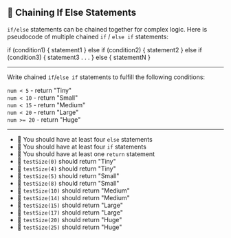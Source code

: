 🚀 Chaining If Else Statements
------------------------------

`if/else` statements can be chained together for complex logic. Here is pseudocode of multiple chained `if` / `else if` statements:

if (condition1) {
  statement1
} else if (condition2) {
  statement2
} else if (condition3) {
  statement3
. . .
} else {
  statementN
}

* * *

Write chained `if`/`else if` statements to fulfill the following conditions:

`num < 5` - return "Tiny"  
`num < 10` - return "Small"  
`num < 15` - return "Medium"  
`num < 20` - return "Large"  
`num >= 20` - return "Huge"

* * *

*   🧪 You should have at least four `else` statements
*   🧪 You should have at least four `if` statements
*   🧪 You should have at least one `return` statement
*   🧪 `testSize(0)` should return "Tiny"
*   🧪 `testSize(4)` should return "Tiny"
*   🧪 `testSize(5)` should return "Small"
*   🧪 `testSize(8)` should return "Small"
*   🧪 `testSize(10)` should return "Medium"
*   🧪 `testSize(14)` should return "Medium"
*   🧪 `testSize(15)` should return "Large"
*   🧪 `testSize(17)` should return "Large"
*   🧪 `testSize(20)` should return "Huge"
*   🧪 `testSize(25)` should return "Huge"